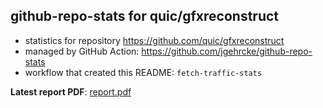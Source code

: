 ## github-repo-stats for quic/gfxreconstruct

- statistics for repository https://github.com/quic/gfxreconstruct
- managed by GitHub Action: https://github.com/jgehrcke/github-repo-stats
- workflow that created this README: `fetch-traffic-stats`

**Latest report PDF**: [report.pdf](https://github.com/njjetha/System-Design/raw/github-repo-stats/quic/gfxreconstruct/latest-report/report.pdf)

